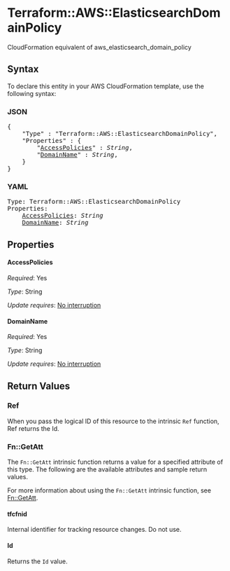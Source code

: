 # Terraform::AWS::ElasticsearchDomainPolicy

CloudFormation equivalent of aws_elasticsearch_domain_policy

## Syntax

To declare this entity in your AWS CloudFormation template, use the following syntax:

### JSON

<pre>
{
    "Type" : "Terraform::AWS::ElasticsearchDomainPolicy",
    "Properties" : {
        "<a href="#accesspolicies" title="AccessPolicies">AccessPolicies</a>" : <i>String</i>,
        "<a href="#domainname" title="DomainName">DomainName</a>" : <i>String</i>,
    }
}
</pre>

### YAML

<pre>
Type: Terraform::AWS::ElasticsearchDomainPolicy
Properties:
    <a href="#accesspolicies" title="AccessPolicies">AccessPolicies</a>: <i>String</i>
    <a href="#domainname" title="DomainName">DomainName</a>: <i>String</i>
</pre>

## Properties

#### AccessPolicies

_Required_: Yes

_Type_: String

_Update requires_: [No interruption](https://docs.aws.amazon.com/AWSCloudFormation/latest/UserGuide/using-cfn-updating-stacks-update-behaviors.html#update-no-interrupt)

#### DomainName

_Required_: Yes

_Type_: String

_Update requires_: [No interruption](https://docs.aws.amazon.com/AWSCloudFormation/latest/UserGuide/using-cfn-updating-stacks-update-behaviors.html#update-no-interrupt)

## Return Values

### Ref

When you pass the logical ID of this resource to the intrinsic `Ref` function, Ref returns the Id.

### Fn::GetAtt

The `Fn::GetAtt` intrinsic function returns a value for a specified attribute of this type. The following are the available attributes and sample return values.

For more information about using the `Fn::GetAtt` intrinsic function, see [Fn::GetAtt](https://docs.aws.amazon.com/AWSCloudFormation/latest/UserGuide/intrinsic-function-reference-getatt.html).

#### tfcfnid

Internal identifier for tracking resource changes. Do not use.

#### Id

Returns the <code>Id</code> value.

